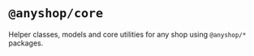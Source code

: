 # `@anyshop/core`

<!-- WIP -->

Helper classes, models and core utilities for any shop using `@anyshop/*` packages.
